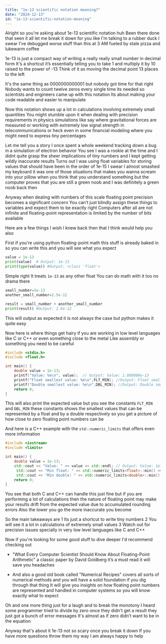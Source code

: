 ```yaml
---
title: "1e-13 scientific notation meaning?"
date: "2024-12-13"
id: "1e-13-scientific-notation-meaning"
---
```


Alright so you're asking about 1e-13 scientific notation huh Been there done that seen it all let me break it down for you like I'm talking to a rubber duck I swear I’ve debugged worse stuff than this at 3 AM fueled by stale pizza and lukewarm coffee

1e-13 is just a compact way of writing a really really small number in decimal form It's a shortcut it’s essentially telling you to take 1 and multiply it by 10 raised to the power of -13 Think of it as moving the decimal point 13 places to the left

It's the same thing as 0000000000001 but nobody got time for that right Nobody wants to count twelve zeros every single time its needed so scientists and engineers came up with this notation Its about making your code readable and easier to manipulate

Now this notation shows up a lot in calculations involving extremely small quantities You might stumble upon it when dealing with precision requirements in physics simulations like say where gravitational forces are measured or working with extremely low signal strength in telecommunications or heck even in some financial modeling where you might need to express tiny percentages

Let me tell you a story I once spent a whole weekend tracking down a bug in a simulation of electron behavior You see I was a rookie at the time and I didnt quite grasp the sheer implications of tiny numbers and I kept getting wildly inaccurate results Turns out I was using float variables for storing values that should have been in the order of 1e-15 I swear I almost smashed my keyboard it was one of those situations that makes you wanna scream into your pillow when you think that you understand something but the computer proves that you are still a green noob and I was definitely a green noob back then

Anyway when dealing with numbers of this scale floating point precision becomes a significant concern You can’t just blindly assign these things to variables and expect them to be exactly right Computers after all are not infinite and floating-point representation is limited by the number of bits available

Here are a few things I wish I knew back then that I think would help you also

First if you're using python floating-point math this stuff is already baked in so you can write this and you will see what you expect

```python
value = 1e-13
print(value)  # Output: 1e-13
print(type(value)) #Output: <class 'float'>
```
Simple right It treats `1e-13` as any other float You can do math with it too no drama there

```python
small_number=1e-13
another_small_number=2.5e-12

result = small_number + another_small_number
print(result) #Output: 2.6e-12
```
This will output as expected it is not always the case but python makes it quite easy

Now here is where things get hairy if you are working in low level languages like C or C++ or even something close to the metal Like assembly or something you need to be careful

```c
#include <stdio.h>
#include <float.h>

int main() {
    double value = 1e-13;
    printf("Value: %e\n", value);  // Output: Value: 1.000000e-13
    printf("Float smallest value: %e\n",FLT_MIN); //Output: Float smallest value: 1.175494e-38
    printf("Double smallest value: %e\n",DBL_MIN); //Output: Double smallest value: 2.225074e-308
    return 0;
}
```
This will also print the expected value but you see the constants `FLT_MIN` and `DBL_MIN` these constants shows the smallest values that can be represented by a float and by a double respectively so you get a picture of how close to zero floating point numbers can be

And here is a C++ example with the `std::numeric_limits` that offers even more information

```cpp
#include <iostream>
#include <limits>

int main() {
    double value = 1e-13;
    std::cout << "Value: " << value << std::endl; // Output: Value: 1e-13
     std::cout << "Min float: " << std::numeric_limits<float>::min() << std::endl; //Output: Min float: 1.17549e-38
     std::cout << "Min double: " << std::numeric_limits<double>::min() << std::endl; //Output: Min double: 2.22507e-308
    return 0;
}
```

You see that both C and C++ can handle this just fine but if you are performing a lot of calculations then the nature of floating point may make your results drift from the expected value due to accumulated rounding errors Also the lower you go the more inaccurate you become

So the main takeaways are
1 Its just a shortcut to write tiny numbers
2 You will see it a lot in calculations of extremely small values
3 Watch out for precision issues specially in very low level languages like C and C++

Now if you're looking for some good stuff to dive deeper I'd recommend checking out
*   "What Every Computer Scientist Should Know About Floating-Point Arithmetic" a classic paper by David Goldberg it’s a must read it will save you headaches

*   And also a good old book called "Numerical Recipes" covers all sorts of numerical methods and you will have a solid foundation if you dig through that thing It will give you insights on how floating point numbers are represented and handled in computer systems so you will know exactly what to expect

Oh and one more thing just for a laugh and to break the monotony I heard some programmer tried to divide by zero once they didn't get a result they just got a bunch of error messages It's almost as if zero didn’t want to be in the equation

Anyway that's about it 1e-13 not so scary once you break it down If you have more questions throw them my way I am always happy to help
